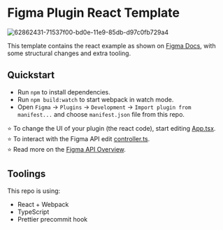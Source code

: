# Figma Plugin React Template

![62862431-71537f00-bd0e-11e9-85db-d97c0fb729a4](https://user-images.githubusercontent.com/16322616/62862692-46b5f600-bd0f-11e9-93b0-75955d1de8f3.png)

This template contains the react example as shown on [Figma Docs](https://www.figma.com/plugin-docs/intro/), with some
structural changes and extra tooling.

## Quickstart

* Run `npm` to install dependencies.
* Run `npm build:watch` to start webpack in watch mode.
* Open `Figma` -> `Plugins` -> `Development` -> `Import plugin from manifest...` and choose `manifest.json` file from
  this repo.

⭐ To change the UI of your plugin (the react code), start editing [App.tsx](./src/app/components/App.tsx).  
⭐ To interact with the Figma API edit [controller.ts](./src/plugin/controller.ts).  
⭐ Read more on the [Figma API Overview](https://www.figma.com/plugin-docs/api/api-overview/).

## Toolings

This repo is using:

* React + Webpack
* TypeScript
* Prettier precommit hook
